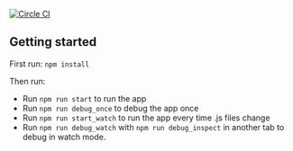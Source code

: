 [![Circle CI](https://circleci.com/gh/z-dev/hacker-how-backend.svg?style=svg&circle-token=30c357ffe6e5afa0bd778cb276d94d3ef31de360)](https://circleci.com/gh/z-dev/hacker-how-backend)

## Getting started

First run: `npm install`

Then run:

* Run `npm run start` to run the app
* Run `npm run debug_once` to debug the app once
* Run `npm run start_watch` to run the app every time .js files change
* Run `npm run debug_watch` with `npm run debug_inspect` in another tab to debug in watch mode.
